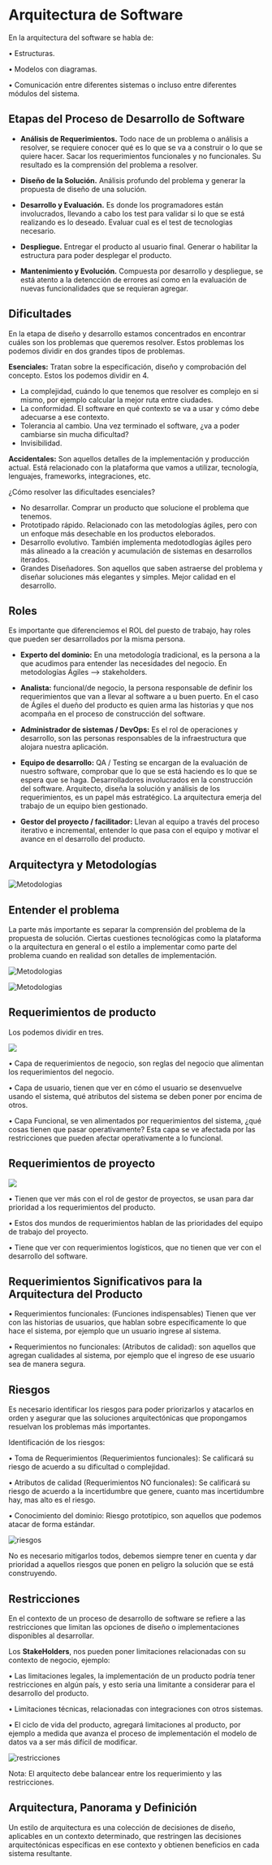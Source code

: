 # Arquitectura de Software

En la arquitectura del software se habla de:

• Estructuras.

• Modelos con diagramas.

• Comunicación entre diferentes sistemas o incluso entre diferentes módulos del sistema.

## Etapas del Proceso de Desarrollo de Software

* **Análisis de Requerimientos.** Todo nace de un problema o análisis a resolver, se requiere conocer qué es lo que se va a construir o lo que se quiere hacer. Sacar los requerimientos funcionales y no funcionales. Su resultado es la comprensión del problema a resolver.

* **Diseño de la Solución.** Análisis profundo del problema y generar la propuesta de diseño de una solución.

* **Desarrollo y Evaluación.** Es donde los programadores están involucrados, llevando a cabo los test para validar si lo que se está realizando es lo deseado. Evaluar cual es el test de tecnologias necesario.

* **Despliegue.** Entregar el producto al usuario final. Generar o habilitar la estructura para poder desplegar el producto.

* **Mantenimiento y Evolución.** Compuesta por desarrollo y despliegue, se está atento a la detencción de errores así como en la evaluación de nuevas funcionalidades que se requieran agregar.


## Dificultades

En la etapa de diseño y desarrollo estamos concentrados en encontrar cuáles son los problemas que queremos resolver. Estos problemas los podemos dividir en dos grandes tipos de problemas.

**Esenciales:** Tratan sobre la especificación, diseño y comprobación del concepto. Estos los podemos dividir en 4.

* La complejidad, cuándo lo que tenemos que resolver es complejo en si mismo, por ejemplo calcular la mejor ruta entre ciudades.
* La conformidad. El software en qué contexto se va a usar y cómo debe adecuarse a ese contexto.
* Tolerancia al cambio. Una vez terminado el software, ¿va a poder cambiarse sin mucha dificultad?
* Invisibilidad. 

**Accidentales:** Son aquellos detalles de la implementación y producción actual. Está relacionado con la plataforma que vamos a utilizar, tecnología, lenguajes, frameworks, integraciones, etc.

¿Cómo resolver las dificultades esenciales?

* No desarrollar. Comprar un producto que solucione el problema que tenemos.
* Prototipado rápido. Relacionado con las metodologías ágiles, pero con un enfoque más desechable en los productos eleborados.
* Desarrollo evolutivo. También implementa medotodlogías ágiles pero más alineado a la creación y acumulación de sistemas en desarrollos iterados.
* Grandes Diseñadores. Son aquellos que saben astraerse del problema y diseñar soluciones más elegantes y simples. Mejor calidad en el desarrollo.

## Roles

Es importante que diferenciemos el ROL del puesto de trabajo, hay roles que pueden ser desarrollados por la misma persona.

* **Experto del dominio:** En una metodología tradicional, es la persona a la que acudimos para entender las necesidades del negocio. En metodologías Ágiles --> stakeholders.

* **Analista:** funcional/de negocio, la persona responsable de definir los requerimientos que van a llevar al software a u buen puerto. En el caso de Ágiles el dueño del producto es quien arma las historias y que nos acompaña en el proceso de construcción del software.

* **Administrador de sistemas / DevOps:** Es el rol de operaciones y desarrollo, son las personas responsables de la infraestructura que alojara nuestra aplicación.

* **Equipo de desarrollo:** QA / Testing se encargan de la evaluación de nuestro software, comprobar que lo que se está haciendo es lo que se espera que se haga. Desarrolladores involucrados en la construcción del software. Arquitecto, diseña la solución y análisis de los requerimientos, es un papel más estratégico. La arquitectura emerja del trabajo de un equipo bien gestionado.

* **Gestor del proyecto / facilitador:** Llevan al equipo a través del proceso iterativo e incremental, entender lo que pasa con el equipo y motivar el avance en el desarrollo del producto.

## Arquitectyra y Metodologías

![Metodologias](pictures/metodologias.PNG)

## Entender el problema

La parte más importante es separar la comprensión del problema de la propuesta de solución. Ciertas cuestiones tecnológicas como la plataforma o la arquitectura en general o el estilo a implementar como parte del problema cuando en realidad son detalles de implementación.

![Metodologias](pictures/problema.PNG)


![Metodologias](pictures/entender-problema.jpg)

## Requerimientos de producto

Los podemos dividir en tres.

![](pictures/requerimiento.PNG)

• Capa de requerimientos de negocio, son reglas del negocio que alimentan los requerimientos del negocio.

• Capa de usuario, tienen que ver en cómo el usuario se desenvuelve usando el sistema, qué atributos del sistema se deben poner por encima de otros.

• Capa Funcional, se ven alimentados por requerimientos del sistema, ¿qué cosas tienen que pasar operativamente?
Esta capa se ve afectada por las restricciones que pueden afectar operativamente a lo funcional.

## Requerimientos de proyecto

![](pictures/requerimiento-proyecto.PNG)

• Tienen que ver más con el rol de gestor de proyectos, se usan para dar prioridad a los requerimientos del producto.

• Estos dos mundos de requerimientos hablan de las prioridades del equipo de trabajo del proyecto.

• Tiene que ver con requerimientos logísticos, que no tienen que ver con el desarrollo del software.

## Requerimientos Significativos para la Arquitectura del Producto

• Requerimientos funcionales: (Funciones indispensables) Tienen que ver con las historias de usuarios, que hablan sobre específicamente lo que hace el sistema, por ejemplo que un usuario ingrese al sistema.

• Requerimientos no funcionales: (Atributos de calidad): son aquellos que agregan cualidades al sistema, por ejemplo que el ingreso de ese usuario sea de manera segura.

## Riesgos

Es necesario identificar los riesgos para poder priorizarlos y atacarlos en orden y asegurar que las soluciones arquitectónicas que propongamos resuelvan los problemas más importantes.

Identificación de los riesgos:

• Toma de Requerimientos (Requerimientos funcionales):
Se calificará su riesgo de acuerdo a su dificultad o complejidad.

• Atributos de calidad (Requerimientos NO funcionales):
Se calificará su riesgo de acuerdo a la incertidumbre que genere, cuanto mas incertidumbre hay, mas alto es el riesgo.

• Conocimiento del dominio:
Riesgo prototípico, son aquellos que podemos atacar de forma estándar.

![riesgos](pictures/riesgos.PNG)

No es necesario mitigarlos todos, debemos siempre tener en cuenta y dar prioridad a aquellos riesgos que ponen en peligro la solución que se está construyendo.

## Restricciones

En el contexto de un proceso de desarrollo de software se refiere a las restricciones que limitan las opciones de diseño o implementaciones disponibles al desarrollar.

Los **StakeHolders**, nos pueden poner limitaciones relacionadas con su contexto de negocio, ejemplo:

• Las limitaciones legales, la implementación de un producto podría tener restricciones en algún país, y esto seria una limitante a considerar para el desarrollo del producto.

• Limitaciones técnicas, relacionadas con integraciones con otros sistemas.

• El ciclo de vida del producto, agregará limitaciones al producto, por ejemplo a medida que avanza el proceso de implementación el modelo de datos va a ser más difícil de modificar.

![restricciones](pictures/restricciones.PNG)

Nota:
El arquitecto debe balancear entre los requerimiento y las restricciones.

## Arquitectura, Panorama y Definición

Un estilo de arquitectura es una colección de decisiones de diseño, aplicables en un contexto determinado, que restringen las decisiones arquitectónicas específicas en ese contexto y obtienen beneficios en cada sistema resultante.